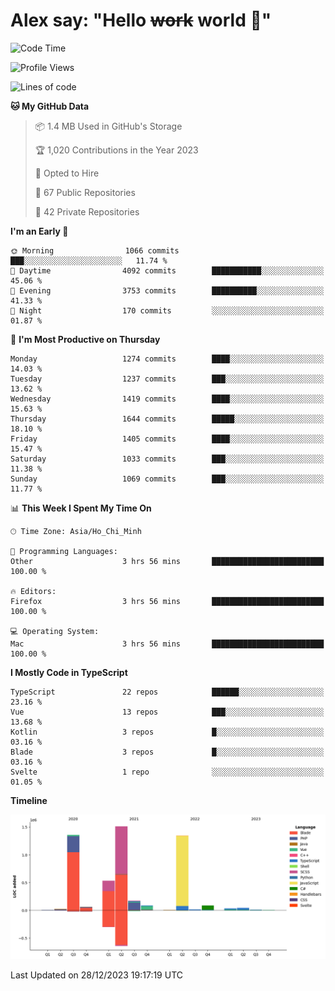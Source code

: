 # Alex say: "Hello ~~work~~ world 🐾"

<!--START_SECTION:waka-->
![Code Time](http://img.shields.io/badge/Code%20Time-1%2C063%20hrs%206%20mins-blue)

![Profile Views](http://img.shields.io/badge/Profile%20Views-1-blue)

![Lines of code](https://img.shields.io/badge/From%20Hello%20World%20I%27ve%20Written-5.3%20million%20lines%20of%20code-blue)

**🐱 My GitHub Data** 

> 📦 1.4 MB Used in GitHub's Storage 
 > 
> 🏆 1,020 Contributions in the Year 2023
 > 
> 💼 Opted to Hire
 > 
> 📜 67 Public Repositories 
 > 
> 🔑 42 Private Repositories 
 > 
**I'm an Early 🐤** 

```text
🌞 Morning                1066 commits        ███░░░░░░░░░░░░░░░░░░░░░░   11.74 % 
🌆 Daytime                4092 commits        ███████████░░░░░░░░░░░░░░   45.06 % 
🌃 Evening                3753 commits        ██████████░░░░░░░░░░░░░░░   41.33 % 
🌙 Night                  170 commits         ░░░░░░░░░░░░░░░░░░░░░░░░░   01.87 % 
```
📅 **I'm Most Productive on Thursday** 

```text
Monday                   1274 commits        ████░░░░░░░░░░░░░░░░░░░░░   14.03 % 
Tuesday                  1237 commits        ███░░░░░░░░░░░░░░░░░░░░░░   13.62 % 
Wednesday                1419 commits        ████░░░░░░░░░░░░░░░░░░░░░   15.63 % 
Thursday                 1644 commits        █████░░░░░░░░░░░░░░░░░░░░   18.10 % 
Friday                   1405 commits        ████░░░░░░░░░░░░░░░░░░░░░   15.47 % 
Saturday                 1033 commits        ███░░░░░░░░░░░░░░░░░░░░░░   11.38 % 
Sunday                   1069 commits        ███░░░░░░░░░░░░░░░░░░░░░░   11.77 % 
```


📊 **This Week I Spent My Time On** 

```text
🕑︎ Time Zone: Asia/Ho_Chi_Minh

💬 Programming Languages: 
Other                    3 hrs 56 mins       █████████████████████████   100.00 % 

🔥 Editors: 
Firefox                  3 hrs 56 mins       █████████████████████████   100.00 % 

💻 Operating System: 
Mac                      3 hrs 56 mins       █████████████████████████   100.00 % 
```

**I Mostly Code in TypeScript** 

```text
TypeScript               22 repos            ██████░░░░░░░░░░░░░░░░░░░   23.16 % 
Vue                      13 repos            ███░░░░░░░░░░░░░░░░░░░░░░   13.68 % 
Kotlin                   3 repos             █░░░░░░░░░░░░░░░░░░░░░░░░   03.16 % 
Blade                    3 repos             █░░░░░░░░░░░░░░░░░░░░░░░░   03.16 % 
Svelte                   1 repo              ░░░░░░░░░░░░░░░░░░░░░░░░░   01.05 % 
```



**Timeline**

![Lines of Code chart](https://raw.githubusercontent.com/alexzvn/alexzvn/main/assets/bar_graph.png)


 Last Updated on 28/12/2023 19:17:19 UTC
<!--END_SECTION:waka-->
